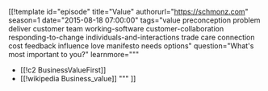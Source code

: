[[!template id="episode"
title="Value"
authorurl="https://schmonz.com"
season=1
date="2015-08-18 07:00:00"
tags="value preconception problem deliver customer team working-software customer-collaboration responding-to-change individuals-and-interactions trade care connection cost feedback influence love manifesto needs options"
question="What's most important to you?"
learnmore="""
- [[!c2 BusinessValueFirst]]
- [[!wikipedia Business_value]]
"""
]]
